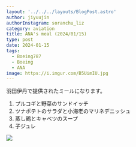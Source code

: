 ```yaml
---
layout: '../../../layouts/BlogPost.astro'
author: jiyuujin
authorInstagram: soranchu_liz
category: aviation
title: ANA's meal (2024/01/15)
type: post
date: 2024-01-15
tags:
  - Boeing787
  - Boeing
  - ANA
image: https://i.imgur.com/B5UimIU.jpg
---
```


羽田伊丹で提供されたミールになります。

1. プルコギと野菜のサンドイッチ
2. ツナポテトのサラダと小海老のマリネデニッシュ
3. 蒸し鶏とキャベツのスープ
4. 子ジュレ

![](/assets/img/20240115/kinaishoku.JPG)
